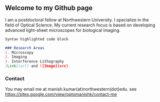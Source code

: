 ## Welcome to my Github page

I am a postdoctoral fellow at Northwestern University. I specialize in the field of Optical Science. My current research focus is based on developing advanced light-sheet microscopes for biological imaging.

```markdown
Syntax highlighted code block

### Research Areas
1. Microscopy
2. Imaging
3. Interference Lithography
[Link](url) and ![Image](src)
```
### Contact

You may email me at manish.kumar(at)northwestern(dot)edu.
see https://sites.google.com/view/optomanishk/contact-me
